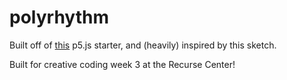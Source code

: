 # polyrhythm

Built off of [this](https://github.com/jpreis/p5js-starter) p5.js starter, and (heavily) inspired by this sketch. 

Built for creative coding week 3 at the Recurse Center! 